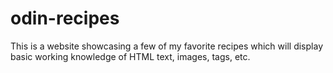 # odin-recipes
This is a website showcasing a few of my favorite recipes which will display basic working knowledge of HTML text, images, tags, etc. 
